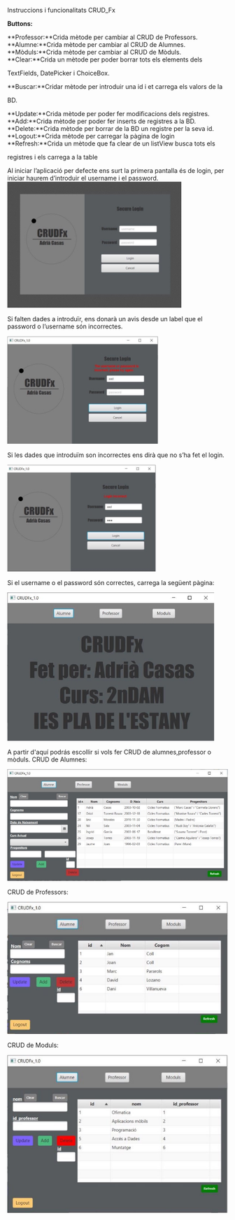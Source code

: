 Instruccions i funcionalitats CRUD\_Fx

**Buttons:**

**Professor:**Crida mètode per cambiar al CRUD de Professors. **Alumne:**Crida mètode per cambiar al CRUD de Alumnes. **Mòduls:**Crida mètode per cambiar al CRUD de Mòduls. **Clear:**Crida un mètode per poder borrar tots els elements dels

TextFields, DatePicker i ChoiceBox.

**Buscar:**Cridar mètode per introduir una id i et carrega els valors de la

BD.

**Update:**Crida mètode per poder fer modificacions dels registres. **Add:**Crida mètode per poder fer inserts de registres a la BD. **Delete:**Crida mètode per borrar de la BD un registre per la seva id. **Logout:**Crida mètode per carregar la pàgina de login **Refresh:**Crida un mètode que fa clear de un listView busca tots els

registres i els carrega a la table

Al iniciar l’aplicació per defecte ens surt la primera pantalla és de login, per iniciar haurem d’introduir el username i el password.![](Aspose.Words.d203419b-7e4c-4561-b060-498eeba11d35.001.jpeg)

Si falten dades a introduïr, ens donarà un avis desde un label que el password o l’username són incorrectes.

![](Aspose.Words.d203419b-7e4c-4561-b060-498eeba11d35.002.jpeg)

Si les dades que introduïm son incorrectes ens dirà que no s’ha fet el login.

![](Aspose.Words.d203419b-7e4c-4561-b060-498eeba11d35.003.jpeg)

Si el username o el password són correctes, carrega la següent pàgina:

![](Aspose.Words.d203419b-7e4c-4561-b060-498eeba11d35.004.jpeg)

A partir d'aquí podrás escollir si vols fer CRUD de alumnes,professor o mòduls. CRUD de Alumnes:

![](Aspose.Words.d203419b-7e4c-4561-b060-498eeba11d35.005.jpeg)

CRUD de Professors:

![](Aspose.Words.d203419b-7e4c-4561-b060-498eeba11d35.006.jpeg)

CRUD de Moduls:

![](Aspose.Words.d203419b-7e4c-4561-b060-498eeba11d35.007.jpeg)
